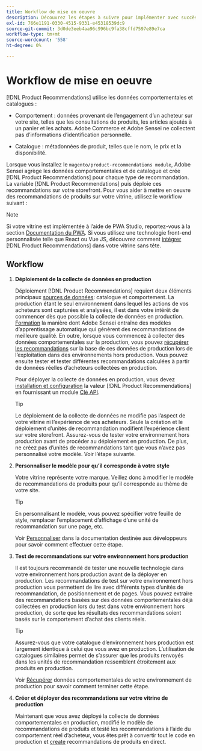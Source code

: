 ```yaml
---
title: Workflow de mise en oeuvre
description: Découvrez les étapes à suivre pour implémenter avec succès [!DNL Product Recommendations] sur votre vitrine.
exl-id: 766e1191-0330-4515-9331-e45318539dc9
source-git-commit: 3d0de3eeb4aa96c996bc9fa38cffd7597e89e7ca
workflow-type: tm+mt
source-wordcount: '558'
ht-degree: 0%

---
```


# Workflow de mise en oeuvre

[!DNL Product Recommendations] utilise les données comportementales et catalogues :

- Comportement : données provenant de l’engagement d’un acheteur sur votre site, telles que les consultations de produits, les articles ajoutés à un panier et les achats. Adobe Commerce et Adobe Sensei ne collectent pas d’informations d’identification personnelle.

- Catalogue : métadonnées de produit, telles que le nom, le prix et la disponibilité.

Lorsque vous installez le `magento/product-recommendations module`, Adobe Sensei agrège les données comportementales et de catalogue et crée [!DNL Product Recommendations] pour chaque type de recommandation. La variable [!DNL Product Recommendations] puis déploie ces recommandations sur votre storefront. Pour vous aider à mettre en oeuvre des recommandations de produits sur votre vitrine, utilisez le workflow suivant :

>[!NOTE]
>
> Si votre vitrine est implémentée à l’aide de PWA Studio, reportez-vous à la section [Documentation du PWA](https://developer.adobe.com/commerce/pwa-studio/integrations/product-recommendations/). Si vous utilisez une technologie front-end personnalisée telle que React ou Vue JS, découvrez comment [intégrer](headless.md) [!DNL Product Recommendations] dans votre vitrine sans tête.

## Workflow

1. **Déploiement de la collecte de données en production**

   Déploiement [!DNL Product Recommendations] requiert deux éléments principaux [sources de données](type.md): catalogue et comportement. La production étant le seul environnement dans lequel les actions de vos acheteurs sont capturées et analysées, il est dans votre intérêt de commencer dès que possible la collecte de données en production. [Formation](behavioral-data.md) la manière dont Adobe Sensei entraîne des modèles d’apprentissage automatique qui génèrent des recommandations de meilleure qualité. En outre, lorsque vous commencez à collecter des données comportementales sur la production, vous pouvez [récupérer les recommandations](verify.md) sur la base de ces données de production lors de l’exploitation dans des environnements hors production. Vous pouvez ensuite tester et tester différentes recommandations calculées à partir de données réelles d’acheteurs collectées en production.

   Pour déployer la collecte de données en production, vous devez [installation et configuration](install-configure.md) la valeur [!DNL Product Recommendations] en fournissant un module [Clé API](https://experienceleague.adobe.com/docs/commerce-merchant-services/user-guides/integration-services/saas.html).

   >[!TIP]
   >
   > Le déploiement de la collecte de données ne modifie pas l’aspect de votre vitrine ni l’expérience de vos acheteurs. Seule la création et le déploiement d’unités de recommandation modifient l’expérience client sur votre storefront. Assurez-vous de tester votre environnement hors production avant de procéder au déploiement en production. De plus, ne créez pas d’unités de recommandations tant que vous n’avez pas personnalisé votre modèle. Voir l’étape suivante.

1. **Personnaliser le modèle pour qu’il corresponde à votre style**

   Votre vitrine représente votre marque. Veillez donc à modifier le modèle de recommandations de produits pour qu’il corresponde au thème de votre site.

   >[!TIP]
   >
   > En personnalisant le modèle, vous pouvez spécifier votre feuille de style, remplacer l’emplacement d’affichage d’une unité de recommandation sur une page, etc.

   Voir [Personnaliser](https://experienceleague.adobe.com/docs/commerce-merchant-services/product-recommendations/developer/customize.html) dans la documentation destinée aux développeurs pour savoir comment effectuer cette étape.

1. **Test de recommandations sur votre environnement hors production**

   Il est toujours recommandé de tester une nouvelle technologie dans votre environnement hors production avant de la déployer en production. Les recommandations de test sur votre environnement hors production vous permettent de lire avec différents types d’unités de recommandation, de positionnement et de pages. Vous pouvez extraire des recommandations basées sur des données comportementales déjà collectées en production lors du test dans votre environnement hors production, de sorte que les résultats des recommandations soient basés sur le comportement d’achat des clients réels.

   >[!TIP]
   >
   > Assurez-vous que votre catalogue d’environnement hors production est largement identique à celui que vous avez en production. L’utilisation de catalogues similaires permet de s’assurer que les produits renvoyés dans les unités de recommandation ressemblent étroitement aux produits en production.

   Voir [Récupérer](staging-environment.md) données comportementales de votre environnement de production pour savoir comment terminer cette étape.

1. **Créer et déployer des recommandations sur votre vitrine de production**

   Maintenant que vous avez déployé la collecte de données comportementales en production, modifié le modèle de recommandations de produits et testé les recommandations à l’aide du comportement réel d’acheteur, vous êtes prêt à convertir tout le code en production et [create](create.md) recommandations de produits en direct.

